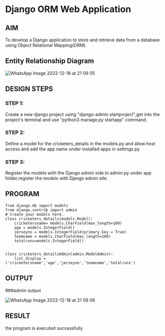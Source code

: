# Django ORM Web Application

## AIM
To develop a Django application to store and retrieve data from a database using Object Relational Mapping(ORM).

## Entity Relationship Diagram

![WhatsApp Image 2022-12-18 at 21 09 05](https://user-images.githubusercontent.com/118660461/208306968-5a19ce1d-d590-4d51-aae4-9213882da6a9.jpg)

## DESIGN STEPS

### STEP 1:
Create a new django project using "django-admin startproject",get into the project's terminal and use "python3 manage.py startapp" command.
### STEP 2:
Define a model for the cricketers_details in the models.py and allow host access and add the app name under installed apps in settings.py
### STEP 3:
Register the models with the Django admin side.In admin.py under app folder,register the models with Django admin site.


## PROGRAM
```
from django.db import models
from django.contrib import admin
# Create your models here.
class cricketers_details(models.Model):
    cricketersname= models.CharField(max_length=100)
    age = models.IntegerField()
    jerseyno = models.IntegerField(primary_key = True)
    teamname = models.CharField(max_length=200)
    totalruns=models.IntegerField()


class cricketers_detailsAdmin(admin.ModelAdmin):
    list_display = ('cricketersname','age','jerseyno','teamname','totalruns')
```

## OUTPUT
###admin output

![WhatsApp Image 2022-12-18 at 21 09 06](https://user-images.githubusercontent.com/118660461/208306984-f36479ba-9237-43bd-9ba4-d81fb73c66ea.jpg)


## RESULT
the program is executed successfully
